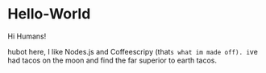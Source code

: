 # Hello-World

Hi Humans!

hubot here, I like Nodes.js and Coffeescripy (that`s what im made off).
i`ve had tacos on the moon and find the far superior to earth tacos.
